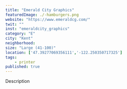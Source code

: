 ```yaml
---
title: "Emerald City Graphics"
featuredImage: ./-hamburgers.png
website: "https://www.emeraldcg.com/"
twit: ""
inst: "emeraldcity_graphics"
category: "E"
city: "Kent"
neighborhood:
size: "Large (41-100)"
location: ['47.39277069356111','-122.250350717325']
tags:
    - printer
published: true
---
```


Description
